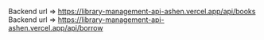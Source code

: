 Backend url => https://library-management-api-ashen.vercel.app/api/books
Backend url => https://library-management-api-ashen.vercel.app/api/borrow